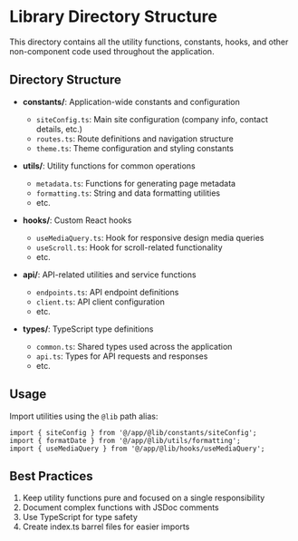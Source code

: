 # Library Directory Structure

This directory contains all the utility functions, constants, hooks, and other non-component code used throughout the application.

## Directory Structure

- **constants/**: Application-wide constants and configuration
  - `siteConfig.ts`: Main site configuration (company info, contact details, etc.)
  - `routes.ts`: Route definitions and navigation structure
  - `theme.ts`: Theme configuration and styling constants

- **utils/**: Utility functions for common operations
  - `metadata.ts`: Functions for generating page metadata
  - `formatting.ts`: String and data formatting utilities
  - etc.

- **hooks/**: Custom React hooks
  - `useMediaQuery.ts`: Hook for responsive design media queries
  - `useScroll.ts`: Hook for scroll-related functionality
  - etc.

- **api/**: API-related utilities and service functions
  - `endpoints.ts`: API endpoint definitions
  - `client.ts`: API client configuration
  - etc.

- **types/**: TypeScript type definitions
  - `common.ts`: Shared types used across the application
  - `api.ts`: Types for API requests and responses
  - etc.

## Usage

Import utilities using the `@lib` path alias:

```tsx
import { siteConfig } from '@/app/@lib/constants/siteConfig';
import { formatDate } from '@/app/@lib/utils/formatting';
import { useMediaQuery } from '@/app/@lib/hooks/useMediaQuery';
```

## Best Practices

1. Keep utility functions pure and focused on a single responsibility
2. Document complex functions with JSDoc comments
3. Use TypeScript for type safety
4. Create index.ts barrel files for easier imports 